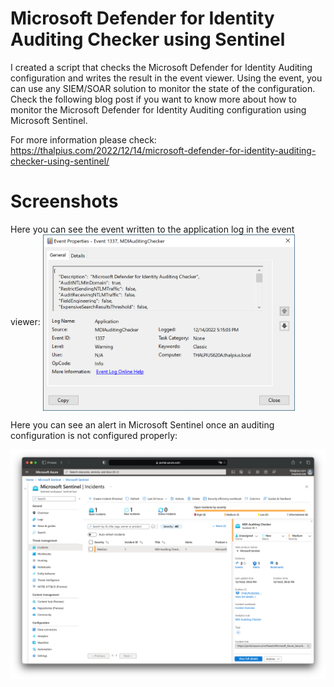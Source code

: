 # Microsoft Defender for Identity Auditing Checker using Sentinel

I created a script that checks the Microsoft Defender for Identity Auditing configuration and writes the result in the event viewer. Using the event, you can use any SIEM/SOAR solution to monitor the state of the configuration. Check the following blog post if you want to know more about how to monitor the Microsoft Defender for Identity Auditing configuration using Microsoft Sentinel.

For more information please check:<br>
https://thalpius.com/2022/12/14/microsoft-defender-for-identity-auditing-checker-using-sentinel/

# Screenshots

Here you can see the event written to the application log in the event viewer:
<img align="center" src="/Screenshots/MicrosoftDefenderForIdentityAuditingCheckerUsingSentinel01.png" width=80% height=80%>


Here you can see an alert in Microsoft Sentinel once an auditing configuration is not configured properly:
<p align="center"><img src="/Screenshots/MicrosoftDefenderForIdentityAuditingCheckerUsingSentinel02.png"></p>